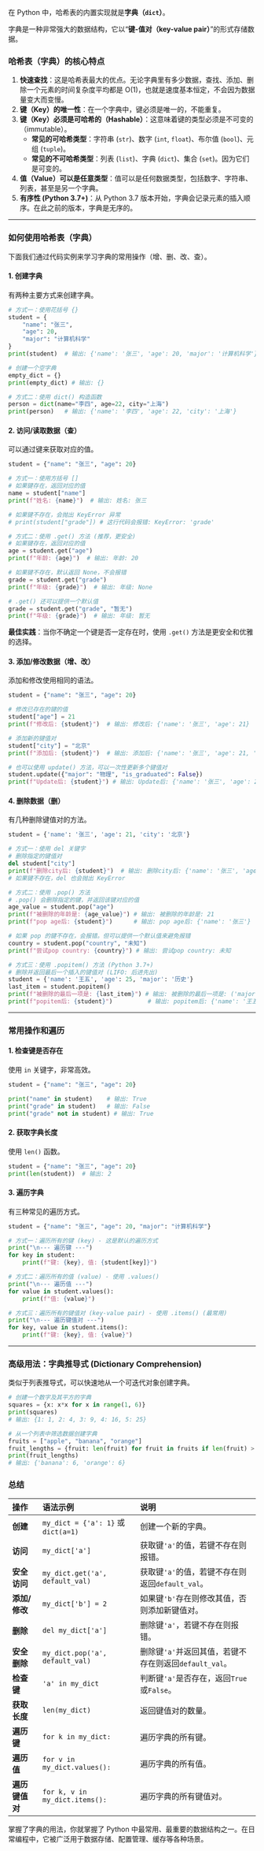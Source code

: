 在 Python 中，哈希表的内置实现就是**字典（`dict`）**。

字典是一种非常强大的数据结构，它以“**键-值对（key-value pair）**”的形式存储数据。

### 哈希表（字典）的核心特点

1.  **快速查找**：这是哈希表最大的优点。无论字典里有多少数据，查找、添加、删除一个元素的时间复杂度平均都是 O(1)，也就是速度基本恒定，不会因为数据量变大而变慢。
2.  **键（Key）的唯一性**：在一个字典中，键必须是唯一的，不能重复。
3.  **键（Key）必须是可哈希的（Hashable）**：这意味着键的类型必须是不可变的（immutable）。
    *   **常见的可哈希类型**：字符串 (`str`)、数字 (`int`, `float`)、布尔值 (`bool`)、元组 (`tuple`)。
    *   **常见的不可哈希类型**：列表 (`list`)、字典 (`dict`)、集合 (`set`)。因为它们是可变的。
4.  **值（Value）可以是任意类型**：值可以是任何数据类型，包括数字、字符串、列表，甚至是另一个字典。
5.  **有序性 (Python 3.7+)**：从 Python 3.7 版本开始，字典会记录元素的插入顺序。在此之前的版本，字典是无序的。

---

### 如何使用哈希表（字典）

下面我们通过代码实例来学习字典的常用操作（增、删、改、查）。

#### 1. 创建字典

有两种主要方式来创建字典。

```python
# 方式一：使用花括号 {}
student = {
    "name": "张三",
    "age": 20,
    "major": "计算机科学"
}
print(student)  # 输出: {'name': '张三', 'age': 20, 'major': '计算机科学'}

# 创建一个空字典
empty_dict = {}
print(empty_dict) # 输出: {}

# 方式二：使用 dict() 构造函数
person = dict(name="李四", age=22, city="上海")
print(person)   # 输出: {'name': '李四', 'age': 22, 'city': '上海'}
```

#### 2. 访问/读取数据（查）

可以通过键来获取对应的值。

```python
student = {"name": "张三", "age": 20}

# 方式一：使用方括号 []
# 如果键存在，返回对应的值
name = student["name"]
print(f"姓名: {name}")  # 输出: 姓名: 张三

# 如果键不存在，会抛出 KeyError 异常
# print(student["grade"]) # 这行代码会报错: KeyError: 'grade'

# 方式二：使用 .get() 方法 (推荐，更安全)
# 如果键存在，返回对应的值
age = student.get("age")
print(f"年龄: {age}")  # 输出: 年龄: 20

# 如果键不存在，默认返回 None，不会报错
grade = student.get("grade")
print(f"年级: {grade}")  # 输出: 年级: None

# .get() 还可以提供一个默认值
grade = student.get("grade", "暂无")
print(f"年级: {grade}")  # 输出: 年级: 暂无
```

**最佳实践**：当你不确定一个键是否一定存在时，使用 `.get()` 方法是更安全和优雅的选择。

#### 3. 添加/修改数据（增、改）

添加和修改使用相同的语法。

```python
student = {"name": "张三", "age": 20}

# 修改已存在的键的值
student["age"] = 21
print(f"修改后: {student}")  # 输出: 修改后: {'name': '张三', 'age': 21}

# 添加新的键值对
student["city"] = "北京"
print(f"添加后: {student}")  # 输出: 添加后: {'name': '张三', 'age': 21, 'city': '北京'}

# 也可以使用 update() 方法，可以一次性更新多个键值对
student.update({"major": "物理", "is_graduated": False})
print(f"Update后: {student}") # 输出: Update后: {'name': '张三', 'age': 21, 'city': '北京', 'major': '物理', 'is_graduated': False}
```

#### 4. 删除数据（删）

有几种删除键值对的方法。

```python
student = {'name': '张三', 'age': 21, 'city': '北京'}

# 方式一：使用 del 关键字
# 删除指定的键值对
del student["city"]
print(f"删除city后: {student}")  # 输出: 删除city后: {'name': '张三', 'age': 21}
# 如果键不存在，del 也会抛出 KeyError

# 方式二：使用 .pop() 方法
# .pop() 会删除指定的键，并返回该键对应的值
age_value = student.pop("age")
print(f"被删除的年龄是: {age_value}") # 输出: 被删除的年龄是: 21
print(f"pop age后: {student}")      # 输出: pop age后: {'name': '张三'}

# 如果 pop 的键不存在，会报错。但可以提供一个默认值来避免报错
country = student.pop("country", "未知")
print(f"尝试pop country: {country}") # 输出: 尝试pop country: 未知

# 方式三：使用 .popitem() 方法 (Python 3.7+)
# 删除并返回最后一个插入的键值对 (LIFO: 后进先出)
student = {'name': '王五', 'age': 25, 'major': '历史'}
last_item = student.popitem()
print(f"被删除的最后一项是: {last_item}") # 输出: 被删除的最后一项是: ('major', '历史')
print(f"popitem后: {student}")          # 输出: popitem后: {'name': '王五', 'age': 25}
```

---

### 常用操作和遍历

#### 1. 检查键是否存在

使用 `in` 关键字，非常高效。

```python
student = {"name": "张三", "age": 20}

print("name" in student)    # 输出: True
print("grade" in student)   # 输出: False
print("grade" not in student) # 输出: True
```

#### 2. 获取字典长度

使用 `len()` 函数。

```python
student = {"name": "张三", "age": 20}
print(len(student))  # 输出: 2
```

#### 3. 遍历字典

有三种常见的遍历方式。

```python
student = {"name": "张三", "age": 20, "major": "计算机科学"}

# 方式一：遍历所有的键 (key) - 这是默认的遍历方式
print("\n--- 遍历键 ---")
for key in student:
    print(f"键: {key}, 值: {student[key]}")

# 方式二：遍历所有的值 (value) - 使用 .values()
print("\n--- 遍历值 ---")
for value in student.values():
    print(f"值: {value}")

# 方式三：遍历所有的键值对 (key-value pair) - 使用 .items() (最常用)
print("\n--- 遍历键值对 ---")
for key, value in student.items():
    print(f"键: {key}, 值: {value}")
```

---

### 高级用法：字典推导式 (Dictionary Comprehension)

类似于列表推导式，可以快速地从一个可迭代对象创建字典。

```python
# 创建一个数字及其平方的字典
squares = {x: x*x for x in range(1, 6)}
print(squares)
# 输出: {1: 1, 2: 4, 3: 9, 4: 16, 5: 25}

# 从一个列表中筛选数据创建字典
fruits = ["apple", "banana", "orange"]
fruit_lengths = {fruit: len(fruit) for fruit in fruits if len(fruit) > 5}
print(fruit_lengths)
# 输出: {'banana': 6, 'orange': 6}
```

### 总结

| 操作 | 语法示例 | 说明 |
| :--- | :--- | :--- |
| **创建** | `my_dict = {'a': 1}` 或 `dict(a=1)` | 创建一个新的字典。 |
| **访问** | `my_dict['a']` | 获取键`'a'`的值，若键不存在则报错。 |
| **安全访问** | `my_dict.get('a', default_val)` | 获取键`'a'`的值，若键不存在则返回`default_val`。 |
| **添加/修改** | `my_dict['b'] = 2` | 如果键`'b'`存在则修改其值，否则添加新键值对。 |
| **删除** | `del my_dict['a']` | 删除键`'a'`，若键不存在则报错。 |
| **安全删除** | `my_dict.pop('a', default_val)` | 删除键`'a'`并返回其值，若键不存在则返回`default_val`。 |
| **检查键** | `'a' in my_dict` | 判断键`'a'`是否存在，返回`True`或`False`。 |
| **获取长度** | `len(my_dict)` | 返回键值对的数量。 |
| **遍历键** | `for k in my_dict:` | 遍历字典的所有键。 |
| **遍历值** | `for v in my_dict.values():` | 遍历字典的所有值。 |
| **遍历键值对**| `for k, v in my_dict.items():` | 遍历字典的所有键值对。 |

掌握了字典的用法，你就掌握了 Python 中最常用、最重要的数据结构之一。在日常编程中，它被广泛用于数据存储、配置管理、缓存等各种场景。
